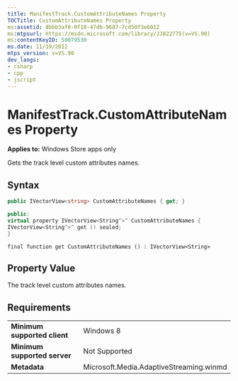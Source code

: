 ```yaml
---
title: ManifestTrack.CustomAttributeNames Property
TOCTitle: CustomAttributeNames Property
ms:assetid: 8bbb3af0-0f18-47db-9687-7cd50f3e6012
ms:mtpsurl: https://msdn.microsoft.com/library/JJ822775(v=VS.90)
ms:contentKeyID: 50079530
ms.date: 11/19/2012
mtps_version: v=VS.90
dev_langs:
- csharp
- cpp
- jscript
---
```


# ManifestTrack.CustomAttributeNames Property

**Applies to:** Windows Store apps only

Gets the track level custom attributes names.

## Syntax

```csharp
public IVectorView<string> CustomAttributeNames { get; }
```

```cpp
public:
virtual property IVectorView<String^>^ CustomAttributeNames {
IVectorView<String^>^ get () sealed;
}
```

```jscript
final function get CustomAttributeNames () : IVectorView<String>
```

## Property Value

The track level custom attributes names.

## Requirements

|||
|--- |--- |
|**Minimum supported client**|Windows 8|
|**Minimum supported server**|Not Supported|
|**Metadata**|Microsoft.Media.AdaptiveStreaming.winmd|

